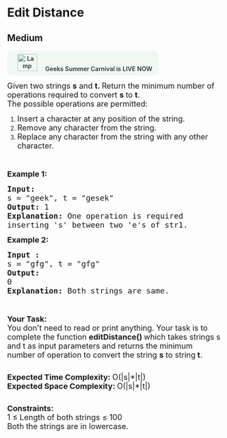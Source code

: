 # Edit Distance
## Medium 
<div class="problem-statement" style="user-select: auto;">
                <p style="user-select: auto;"><a onclick="gtagHelperFunction('clickopen','salesevent_gsc_problemspage_promobanner')" href="https://practice.geeksforgeeks.org/summer-carnival-2022?utm_source=practiceproblems&amp;utm_medium=problemspromobanner&amp;utm_campaign=gsc22" target="_blank" style="user-select: auto;"></a></p><div style="margin: 14px 0px !important; user-select: auto;" class="row"><a onclick="gtagHelperFunction('clickopen','salesevent_gsc_problemspage_promobanner')" href="https://practice.geeksforgeeks.org/summer-carnival-2022?utm_source=practiceproblems&amp;utm_medium=problemspromobanner&amp;utm_campaign=gsc22" target="_blank" style="user-select: auto;">             <div class="col-md-12" style="cursor: pointer; background: 0% 0% no-repeat padding-box padding-box rgb(239, 248, 243); align-items: center; position: relative; padding: 1.5%; border-radius: 10px; display: inline-block; text-align: center; font-weight: 600; color: rgb(51, 51, 51); user-select: auto;"> <img src="https://media.geeksforgeeks.org/img-practice/gcs2022thumbnail-1649059370.png" alt="Lamp" width="46" height="40" style="background: 0% 0% no-repeat padding-box padding-box transparent; opacity: 1; margin: 0px 16px; user-select: auto;" class="img-responsive"> Geeks Summer Carnival is LIVE NOW &nbsp; <i class="fa fa-external-link" aria-hidden="true" style="user-select: auto;"></i> </div></a></div><p style="user-select: auto;"><span style="font-size: 18px; user-select: auto;">Given two strings <strong style="user-select: auto;">s</strong>&nbsp;and <strong style="user-select: auto;">t. </strong>Return the minimum number of operations required to convert <strong style="user-select: auto;">s&nbsp;</strong>to <strong style="user-select: auto;">t</strong>.<br style="user-select: auto;">
The possible operations are permitted:</span></p>

<ol style="user-select: auto;">
	<li style="user-select: auto;"><span style="font-size: 18px; user-select: auto;">Insert a character at any position of the string.</span></li>
	<li style="user-select: auto;"><span style="font-size: 18px; user-select: auto;">Remove any character from the string.</span></li>
	<li style="user-select: auto;"><span style="font-size: 18px; user-select: auto;">Replace any character from the string with any other character.</span></li>
</ol>

<p style="user-select: auto;">&nbsp;</p>

<p style="user-select: auto;"><span style="font-size: 18px; user-select: auto;"><strong style="user-select: auto;">Example 1:</strong></span></p>

<pre style="user-select: auto;"><span style="font-size: 18px; user-select: auto;"><strong style="user-select: auto;">Input: </strong>
s = "geek", t = "gesek"
<strong style="user-select: auto;">Output:</strong>&nbsp;1
<strong style="user-select: auto;">Explanation: </strong>One operation is required 
inserting 's' between two 'e's of str1.</span>
</pre>

<p style="user-select: auto;"><span style="font-size: 18px; user-select: auto;"><strong style="user-select: auto;">Example 2:</strong></span></p>

<pre style="user-select: auto;"><span style="font-size: 18px; user-select: auto;"><strong style="user-select: auto;">Input : </strong>
s = "gfg", t = "gfg"
<strong style="user-select: auto;">Output: </strong>
0
<strong style="user-select: auto;">Explanation: </strong>Both strings are same.</span>
</pre>

<p style="user-select: auto;">&nbsp;</p>

<p style="user-select: auto;"><span style="font-size: 18px; user-select: auto;"><strong style="user-select: auto;">Your Task:</strong><br style="user-select: auto;">
You don't need to read or&nbsp;print anything. Your task is to complete the function <strong style="user-select: auto;">editDistance()&nbsp;</strong>which takes strings s and t as input parameters and returns the minimum number of operation to convert the string&nbsp;<strong style="user-select: auto;">s</strong>&nbsp;to&nbsp;string<strong style="user-select: auto;">&nbsp;</strong><strong style="user-select: auto;">t</strong>.&nbsp;</span></p>

<p style="user-select: auto;"><br style="user-select: auto;">
<span style="font-size: 18px; user-select: auto;"><strong style="user-select: auto;">Expected Time Complexity:&nbsp;</strong>O(|s|*|t|)<br style="user-select: auto;">
<strong style="user-select: auto;">Expected Space Complexity:&nbsp;</strong>O(|s|*|t|)</span></p>

<p style="user-select: auto;"><br style="user-select: auto;">
<span style="font-size: 18px; user-select: auto;"><strong style="user-select: auto;">Constraints:</strong><br style="user-select: auto;">
1 ≤ Length of both strings ≤ 100<br style="user-select: auto;">
Both&nbsp;the strings are in&nbsp;lowercase.</span></p>
 <p style="user-select: auto;"></p>
            </div>
